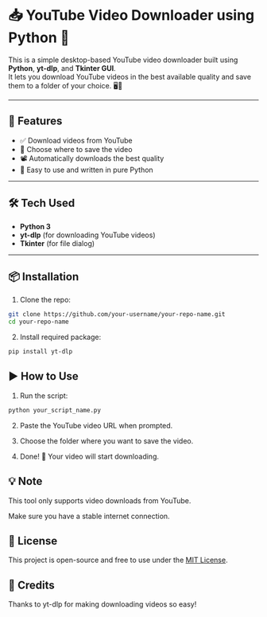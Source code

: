 # 📥 YouTube Video Downloader using Python 🐍

This is a simple desktop-based YouTube video downloader built using **Python**, **yt-dlp**, and **Tkinter GUI**.  
It lets you download YouTube videos in the best available quality and save them to a folder of your choice. 🖥️📁

---

## 🚀 Features

- ✅ Download videos from YouTube
- 📂 Choose where to save the video
- 📽️ Automatically downloads the best quality
- 🐍 Easy to use and written in pure Python

---

## 🛠️ Tech Used

- **Python 3**
- **yt-dlp** (for downloading YouTube videos)
- **Tkinter** (for file dialog)

---

## 📦 Installation

1. Clone the repo:

```bash
git clone https://github.com/your-username/your-repo-name.git
cd your-repo-name
```

2. Install required package:
   
```bash
pip install yt-dlp
```

## ▶️ How to Use
1. Run the script:
```bash
python your_script_name.py
```
2. Paste the YouTube video URL when prompted.
   
3. Choose the folder where you want to save the video.

4. Done! 🎉 Your video will start downloading.

## 💡 Note
This tool only supports video downloads from YouTube.

Make sure you have a stable internet connection.

## 📄 License
This project is open-source and free to use under the [MIT License](https://opensource.org/licenses/MIT).

## 🙌 Credits
Thanks to yt-dlp for making downloading videos so easy!
